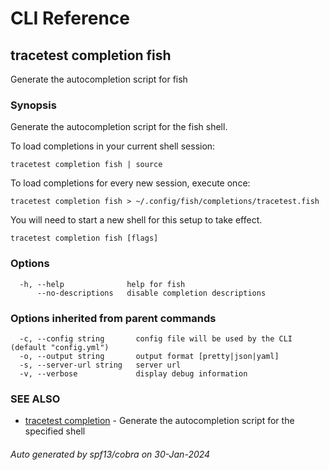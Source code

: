 # CLI Reference
## tracetest completion fish

Generate the autocompletion script for fish

### Synopsis

Generate the autocompletion script for the fish shell.

To load completions in your current shell session:

	tracetest completion fish | source

To load completions for every new session, execute once:

	tracetest completion fish > ~/.config/fish/completions/tracetest.fish

You will need to start a new shell for this setup to take effect.


```
tracetest completion fish [flags]
```

### Options

```
  -h, --help              help for fish
      --no-descriptions   disable completion descriptions
```

### Options inherited from parent commands

```
  -c, --config string       config file will be used by the CLI (default "config.yml")
  -o, --output string       output format [pretty|json|yaml]
  -s, --server-url string   server url
  -v, --verbose             display debug information
```

### SEE ALSO

* [tracetest completion](tracetest_completion.md)	 - Generate the autocompletion script for the specified shell

###### Auto generated by spf13/cobra on 30-Jan-2024

